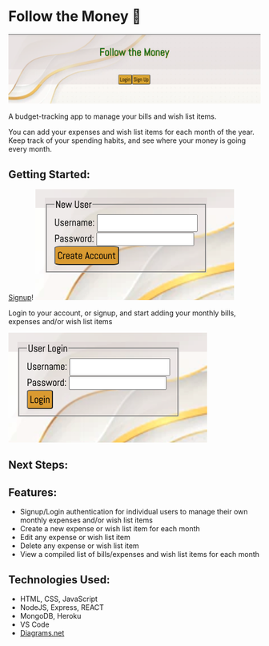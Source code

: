 # Follow the Money :money_with_wings:

![FTM Homepage](public/assets/FTM-homepage.png)

A budget-tracking app to manage your bills and wish list items.

You can add your expenses and wish list items for each month of the year. Keep track of your spending habits, and see where your money is going every month.

## Getting Started:
[Signup](https://gerimae-oliva-budget-tracking.herokuapp.com/)!
![FTM Signup Page](public/assets/FTM-new-user.png)

Login to your account, or signup, and start adding your monthly bills, expenses and/or wish list items

![FTM User Login Page](public/assets/FTM-user-login.png)

## Next Steps:


## Features:
* Signup/Login authentication for individual users to manage their own monthly expenses and/or wish list items
* Create a new expense or wish list item for each month
* Edit any expense or wish list item
* Delete any expense or wish list item
* View a compiled list of bills/expenses and wish list items for each month

## Technologies Used:
* HTML, CSS, JavaScript
* NodeJS, Express, REACT
* MongoDB, Heroku
* VS Code
* [Diagrams.net](diagrams.net)
